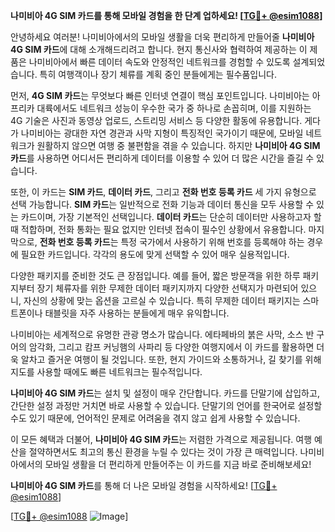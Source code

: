 **나미비아 4G SIM 카드를 통해 모바일 경험을 한 단계 업하세요! [[TG💪+ @esim1088](https://t.me/s/esim1088)]**

안녕하세요 여러분! 나미비아에서의 모바일 생활을 더욱 편리하게 만들어줄 **나미비아 4G SIM 카드**에 대해 소개해드리려고 합니다. 현지 통신사와 협력하여 제공하는 이 제품은 나미비아에서 빠른 데이터 속도와 안정적인 네트워크를 경험할 수 있도록 설계되었습니다. 특히 여행객이나 장기 체류를 계획 중인 분들에게는 필수품입니다.

먼저, **4G SIM 카드**는 무엇보다 빠른 인터넷 연결이 핵심 포인트입니다. 나미비아는 아프리카 대륙에서도 네트워크 성능이 우수한 국가 중 하나로 손꼽히며, 이를 지원하는 4G 기술은 사진과 동영상 업로드, 스트리밍 서비스 등 다양한 활동에 유용합니다. 게다가 나미비아는 광대한 자연 경관과 사막 지형이 특징적인 국가이기 때문에, 모바일 네트워크가 원활하지 않으면 여행 중 불편함을 겪을 수 있습니다. 하지만 **나미비아 4G SIM 카드**를 사용하면 어디서든 편리하게 데이터를 이용할 수 있어 더 많은 시간을 즐길 수 있습니다.

또한, 이 카드는 **SIM 카드**, **데이터 카드**, 그리고 **전화 번호 등록 카드** 세 가지 유형으로 선택 가능합니다. **SIM 카드**는 일반적으로 전화 기능과 데이터 통신을 모두 사용할 수 있는 카드이며, 가장 기본적인 선택입니다. **데이터 카드**는 단순히 데이터만 사용하고자 할 때 적합하며, 전화 통화는 필요 없지만 인터넷 접속이 필수인 상황에서 유용합니다. 마지막으로, **전화 번호 등록 카드**는 특정 국가에서 사용하기 위해 번호를 등록해야 하는 경우에 필요한 카드입니다. 각각의 용도에 맞게 선택할 수 있어 매우 실용적입니다.

다양한 패키지를 준비한 것도 큰 장점입니다. 예를 들어, 짧은 방문객을 위한 하루 패키지부터 장기 체류자를 위한 무제한 데이터 패키지까지 다양한 선택지가 마련되어 있으니, 자신의 상황에 맞는 옵션을 고르실 수 있습니다. 특히 무제한 데이터 패키지는 스마트폰이나 태블릿을 자주 사용하는 분들에게 매우 유익합니다.

나미비아는 세계적으로 유명한 관광 명소가 많습니다. 에타페바의 붉은 사막, 소스 반 구어의 암각화, 그리고 캄프 커닝햄의 사파리 등 다양한 여행지에서 이 카드를 활용하면 더욱 알차고 즐거운 여행이 될 것입니다. 또한, 현지 가이드와 소통하거나, 길 찾기를 위해 지도를 사용할 때에도 빠른 네트워크는 필수적입니다.

**나미비아 4G SIM 카드**는 설치 및 설정이 매우 간단합니다. 카드를 단말기에 삽입하고, 간단한 설정 과정만 거치면 바로 사용할 수 있습니다. 단말기의 언어를 한국어로 설정할 수도 있기 때문에, 언어적인 문제로 어려움을 겪지 않고 쉽게 사용할 수 있습니다.

이 모든 혜택과 더불어, **나미비아 4G SIM 카드**는 저렴한 가격으로 제공됩니다. 여행 예산을 절약하면서도 최고의 통신 환경을 누릴 수 있다는 것이 가장 큰 매력입니다. 나미비아에서의 모바일 생활을 더 편리하게 만들어주는 이 카드를 지금 바로 준비해보세요!

**나미비아 4G SIM 카드**를 통해 더 나은 모바일 경험을 시작하세요! [[TG💪+ @esim1088](https://t.me/s/esim1088)]

[[TG💪+ @esim1088](https://t.me/s/esim1088) ![Image](https://i.postimg.cc/Y0z9fWf4/image.png)]